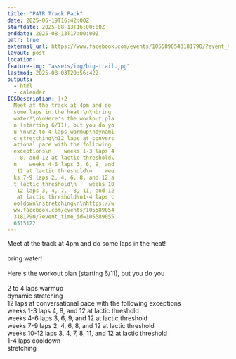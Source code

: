 ```yaml
---
title: "PATR Track Pack"
date: 2025-06-19T16:42:00Z
startdate: 2025-08-13T16:00:00Z
enddate: 2025-08-13T17:00:00Z
patr: true
external_url: https://www.facebook.com/events/1055890543181790/?event_time_id=1055890556515122
layout: post
location: 
feature-img: "assets/img/big-trail.jpg"
lastmod: 2025-08-03T20:56:42Z
outputs:
  - html
  - calendar
ICSDescription: |+2
  Meet at the track at 4pm and do   some laps in the heat!\n\nbring   water!\n\nHere's the workout pla  n (starting 6/11), but you do yo  u \n\n2 to 4 laps warmup\ndynami  c stretching\n12 laps at convers  ational pace with the following   exceptions\n    weeks 1-3 laps 4  , 8, and 12 at lactic threshold\  n    weeks 4-6 laps 3, 6, 9, and   12 at lactic threshold\n    wee  ks 7-9 laps 2, 4, 6, 8, and 12 a  t lactic threshold\n    weeks 10  -12 laps 3, 4, 7,  8, 11, and 12   at lactic threshold\n1-4 laps c  ooldown\nstretching\n\nhttps://w  ww.facebook.com/events/105589054  3181790/?event_time_id=105589055  6515122
---
```


Meet at the track at 4pm and do some laps in the heat!<br>
  <br>
  bring water!<br>
  <br>
  Here's the workout plan (starting 6/11), but you do you <br>
  <br>
  2 to 4 laps warmup<br>
  dynamic stretching<br>
  12 laps at conversational pace with the following exceptions<br>
      weeks 1-3 laps 4, 8, and 12 at lactic threshold<br>
      weeks 4-6 laps 3, 6, 9, and 12 at lactic threshold<br>
      weeks 7-9 laps 2, 4, 6, 8, and 12 at lactic threshold<br>
      weeks 10-12 laps 3, 4, 7,  8, 11, and 12 at lactic threshold<br>
  1-4 laps cooldown<br>
  stretching<br>
  <br>
  
